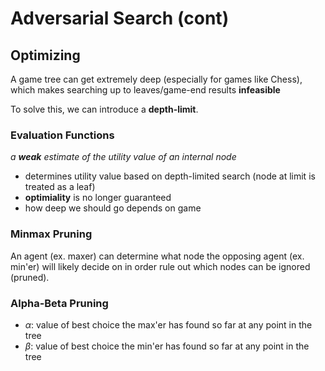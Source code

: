 # Adversarial Search (cont)

## Optimizing
A game tree can get extremely deep (especially for games like Chess), which makes searching up to leaves/game-end results **infeasible**

To solve this, we can introduce a **depth-limit**.
### Evaluation Functions
*a **weak** estimate of the utility value of an internal node*
- determines utility value based on depth-limited search (node at limit is treated as a leaf)
- **optimiality** is no longer guaranteed
- how deep we should go depends on game 
### Minmax Pruning
An agent (ex. maxer) can determine what node the opposing agent (ex. min'er) will likely decide on in order rule out which nodes can be ignored (pruned).

### **Alpha-Beta Pruning**
- $\alpha$: value of best choice the max'er has found so far at any point in the tree 
- $\beta$: value of best choice the min'er has found so far at any point in the tree